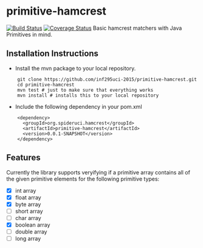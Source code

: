 # primitive-hamcrest

[![Build Status](https://travis-ci.org/inf295uci-2015/primitive-hamcrest.svg?branch=master)](https://travis-ci.org/inf295uci-2015/primitive-hamcrest)
[![Coverage Status](https://coveralls.io/repos/inf295uci-2015/primitive-hamcrest/badge.svg?branch=master)](https://coveralls.io/r/inf295uci-2015/primitive-hamcrest?branch=master)
Basic hamcrest matchers with Java Primitives in mind.

## Installation Instructions

* Install the mvn package to your local repository.  
```
    git clone https://github.com/inf295uci-2015/primitive-hamcrest.git  
    cd primitive-hamcrest  
    mvn test # just to make sure that everything works  
    mvn install # installs this to your local repository  
```
* Include the following dependency in your pom.xml
```
    <dependency>
      <groupId>org.spideruci.hamcrest</groupId>
      <artifactId>primitive-hamcrest</artifactId>
      <version>0.0.1-SNAPSHOT</version>
    </dependency>
```

## Features

Currently the library supports veryifying if a primitive array contains all of the given primitive elements for the following primitive types:
- [x] int array
- [x] float array
- [x] byte array
- [ ] short array
- [ ] char array
- [x] boolean array
- [ ] double array
- [ ] long array
